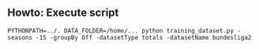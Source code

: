 ## Howto: Execute script
``` PYTHONPATH=../. DATA_FOLDER=/home/... python training_dataset.py -seasons -15 -groupBy Off -datasetType totals -datasetName bundesliga2 ```
